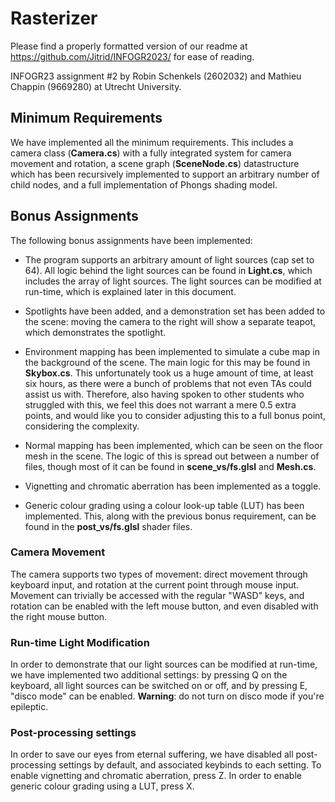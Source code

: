 
# Rasterizer

Please find a properly formatted version of our readme at https://github.com/Jitrid/INFOGR2023/ for ease of reading.

INFOGR23 assignment #2 by Robin Schenkels (2602032) and Mathieu Chappin (9669280) at Utrecht University.

## Minimum Requirements

We have implemented all the minimum requirements. This includes a camera class (**Camera.cs**) with a fully integrated system for camera movement and rotation, a scene graph (**SceneNode.cs**) datastructure which has been recursively implemented to support an arbitrary number of child nodes, and a full implementation of Phongs shading model.

## Bonus Assignments
The following bonus assignments have been implemented:

- The program supports an arbitrary amount of light sources (cap set to 64). All logic behind the light sources can be found in **Light.cs**, which includes the array of light sources. The light sources can be modified at run-time, which is explained later in this document.

- Spotlights have been added, and a demonstration set has been added to the scene: moving the camera to the right will show a separate teapot, which demonstrates the spotlight.

- Environment mapping has been implemented to simulate a cube map in the background of the scene. The main logic for this may be found in **Skybox.cs**. This unfortunately took us a huge amount of time, at least six hours, as there were a bunch of problems that not even TAs could assist us with. Therefore, also having spoken to other students who struggled with this, we feel this does not warrant a mere 0.5 extra points, and would like you to consider adjusting this to a full bonus point, considering the complexity.

- Normal mapping has been implemented, which can be seen on the floor mesh in the scene. The logic of this is spread out between a number of files, though most of it can be found in **scene_vs/fs.glsl** and **Mesh.cs**.

- Vignetting and chromatic aberration has been implemented as a toggle.

- Generic colour grading using a colour look-up table (LUT) has been implemented. This, along with the previous bonus requirement, can be found in the **post_vs/fs.glsl** shader files.

### Camera Movement
The camera supports two types of movement: direct movement through keyboard input, and rotation at the current point through mouse input. Movement can trivially be accessed with the regular "WASD" keys, and rotation can be enabled with the left mouse button, and even disabled with the right mouse button. 

### Run-time Light Modification
In order to demonstrate that our light sources can be modified at run-time, we have implemented two additional settings: by pressing Q on the keyboard, all light sources can be switched on or off, and by pressing E, "disco mode" can be enabled. **Warning**: do not turn on disco mode if you're epileptic.

### Post-processing settings
In order to save our eyes from eternal suffering, we have disabled all post-processing settings by default, and associated keybinds to each setting. To enable vignetting and chromatic aberration, press Z. In order to enable generic colour grading using a LUT, press X.

